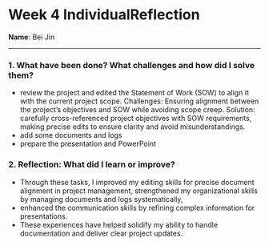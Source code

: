 # Week 4 IndividualReflection 
**Name**:  Bei Jin


---



### 1. What have been done? What challenges and how did I solve them?

- review the project and edited the Statement of Work (SOW) to align it with the current project scope.
  Challenges: Ensuring alignment between the project’s objectives and SOW while avoiding scope creep.
  Solution: carefully cross-referenced project objectives with SOW requirements, making precise edits to ensure clarity and avoid misunderstandings.
- add some documents and logs
- prepare the presentation and PowerPoint
  
### 2. Reflection: What did I learn or improve?

- Through these tasks, I improved my editing skills for precise document alignment in project management, strengthened my organizational skills by managing documents and logs systematically,
- enhanced the communication skills by refining complex information for presentations.
- These experiences have helped solidify my ability to handle documentation and deliver clear project updates.



